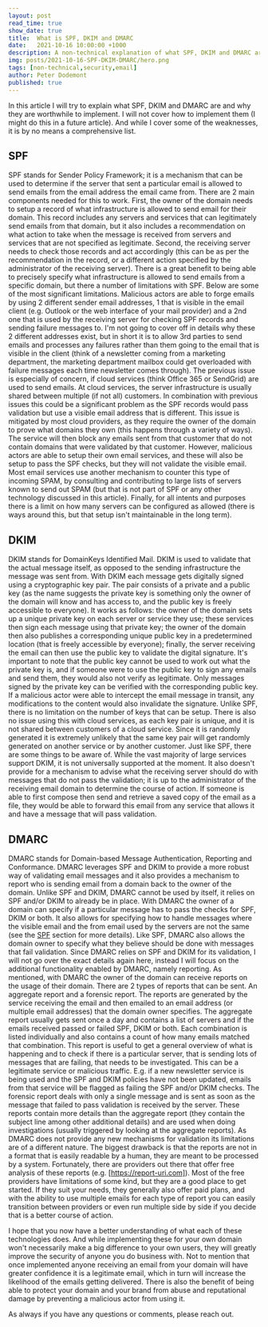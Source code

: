 ```yaml
---
layout: post
read_time: true
show_date: true
title:  What is SPF, DKIM and DMARC
date:   2021-10-16 10:00:00 +1000
description: A non-technical explanation of what SPF, DKIM and DMARC are.
img: posts/2021-10-16-SPF-DKIM-DMARC/hero.png
tags: [non-technical,security,email]
author: Peter Dodemont
published: true
---
```

In this article I will try to explain what SPF, DKIM and DMARC are and why they are worthwhile to implement. I will not cover how to implement them (I might do this in a future article). And while I cover some of the weaknesses, it is by no means a comprehensive list.

## SPF
SPF stands for Sender Policy Framework; it is a mechanism that can be used to determine if the server that sent a particular email is allowed to send emails from the email address the email came from. There are 2 main components needed for this to work.
First, the owner of the domain needs to setup a record of what infrastructure is allowed to send email for their domain. This record includes any servers and services that can legitimately send emails from that domain, but it also includes a recommendation on what action to take when the message is received from servers and services that are not specified as legitimate.
Second, the receiving server needs to check those records and act accordingly (this can be as per the recommendation in the record, or a different action specified by the administrator of the receiving server).
There is a great benefit to being able to precisely specify what infrastructure is allowed to send emails from a specific domain, but there a number of limitations with SPF. Below are some of the most significant limitations.
Malicious actors are able to forge emails by using 2 different sender email addresses, 1 that is visible in the email client (e.g. Outlook or the web interface of your mail provider) and a 2nd one that is used by the receiving server for checking SPF records and sending failure messages to. I'm not going to cover off in details why these 2 different addresses exist, but in short it is to allow 3rd parties to send emails and processes any failures rather than them going to the email that is visible in the client (think of a newsletter coming from a marketing department, the marketing department mailbox could get overloaded with failure messages each time newsletter comes through).
The previous issue is especially of concern, if cloud services (think Office 365 or SendGrid) are used to send emails. At cloud services, the server infrastructure is usually shared between multiple (if not all) customers. In combination with previous issues this could be a significant problem as the SPF records would pass validation but use a visible email address that is different. This issue is mitigated by most cloud providers, as they require the owner of the domain to prove what domains they own (this happens through a variety of ways). The service will then block any emails sent from that customer that do not contain domains that were validated by that customer. However, malicious actors are able to setup their own email services, and these will also be setup to pass the SPF checks, but they will not validate the visible email. Most email services use another mechanism to counter this type of incoming SPAM, by consulting and contributing to large lists of servers known to send out SPAM (but that is not part of SPF or any other technology discussed in this article).
Finally, for all intents and purposes there is a limit on how many servers can be configured as allowed (there is ways around this, but that setup isn't maintainable in the long term).

## DKIM
DKIM stands for DomainKeys Identified Mail. DKIM is used to validate that the actual message itself, as opposed to the sending infrastructure the message was sent from. With DKIM each message gets digitally signed using a cryptographic key pair. The pair consists of a private and a public key (as the name suggests the private key is something only the owner of the domain will know and has access to, and the public key is freely accessible to everyone). It works as follows: the owner of the domain sets up a unique private key on each server or service they use; these services then sign each message using that private key; the owner of the domain then also publishes a corresponding unique public key in a predetermined location (that is freely accessible by everyone); finally, the server receiving the email can then use the public key to validate the digital signature.
It's important to note that the public key cannot be used to work out what the private key is, and if someone were to use the public key to sign any emails and send them, they would also not verify as legitimate. Only messages signed by the private key can be verified with the corresponding public key.
If a malicious actor were able to intercept the email message in transit, any modifications to the content would also invalidate the signature.
Unlike SPF, there is no limitation on the number of keys that can be setup. There is also no issue using this with cloud services, as each key pair is unique, and it is not shared between customers of a cloud service. Since it is randomly generated it is extremely unlikely that the same key pair will get randomly generated on another service or by another customer.
Just like SPF, there are some things to be aware of. While the vast majority of large services support DKIM, it is not universally supported at the moment.
It also doesn't provide for a mechanism to advise what the receiving server should do with messages that do not pass the validation; it is up to the administrator of the receiving email domain to determine the course of action.
If someone is able to first compose then send and retrieve a saved copy of the email as a file, they would be able to forward this email from any service that allows it and have a message that will pass validation.

## DMARC
DMARC stands for Domain-based Message Authentication, Reporting and Conformance. DMARC leverages SPF and DKIM to provide a more robust way of validating email messages and it also provides a mechanism to report who is sending email from a domain back to the owner of the domain.
Unlike SPF and DKIM, DMARC cannot be used by itself, it relies on SPF and/or DKIM to already be in place. With DMARC the owner of a domain can specify if a particular message has to pass the checks for SPF, DKIM or both. It also allows for specifying how to handle messages where the visible email and the from email used by the servers are not the same (see the [SPF](#SPF) section for more details). Like SPF, DMARC also allows the domain owner to specify what they believe should be done with messages that fail validation. Since DMARC relies on SPF and DKIM for its validation, I will not go over the exact details again here, instead I will focus on the additional functionality enabled by DMARC, namely reporting.
As mentioned, with DMARC the owner of the domain can receive reports on the usage of their domain. There are 2 types of reports that can be sent. An aggregate report and a forensic report. The reports are generated by the service receiving the email and then emailed to an email address (or multiple email addresses) that the domain owner specifies.
The aggregate report usually gets sent once a day and contains a list of servers and if the emails received passed or failed SPF, DKIM or both. Each combination is listed individually and also contains a count of how many emails matched that combination. This report is useful to get a general overview of what is happening and to check if there is a particular server, that is sending lots of messages that are failing, that needs to be investigated. This can be a legitimate service or malicious traffic. E.g. if a new newsletter service is being used and the SPF and DKIM policies have not been updated, emails from that service will be flagged as failing the SPF and/or DKIM checks.
The forensic report deals with only a single message and is sent as soon as the message that failed to pass validation is received by the server. These reports contain more details than the aggregate report (they contain the subject line among other additional details) and are used when doing investigations (usually triggered by looking at the aggregate reports).
As DMARC does not provide any new mechanisms for validation its limitations are of a different nature. The biggest drawback is that the reports are not in a format that is easily readable by a human, they are meant to be processed by a system. Fortunately, there are providers out there that offer free analysis of these reports (e.g. [https://report-uri.com]). Most of the free providers have limitations of some kind, but they are a good place to get started. If they suit your needs, they generally also offer paid plans, and with the ability to use multiple emails for each type of report you can easily transition between providers or even run multiple side by side if you decide that is a better course of action.

I hope that you now have a better understanding of what each of these technologies does. And while implementing these for your own domain won't necessarily make a big difference to your own users, they will greatly improve the security of anyone you do business with. Not to mention that once implemented anyone receiving an email from your domain will have greater confidence it is a legitimate email, which in turn will increase the likelihood of the emails getting delivered. There is also the benefit of being able to protect your domain and your brand from abuse and reputational damage by preventing a malicious actor from using it.

As always if you have any questions or comments, please reach out.